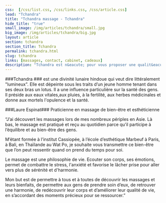 ```yaml
---
css:  [/css/list.css, /css/links.css, /css/article.css]
lead: "Tchandra"
title: "Tchandra massage - Tchandra"
hide_title: "true"
small_image: /img/articles/tchandra/small.jpg
big_image: /img/articles/tchandra/big.jpg
layout: article
section: tchandra
section_title: Tchandra
permalink: tchandra.html
slug: tchandra
links: [massages, contact, cabinet, cadeaux]
description: "Tchandra est n&eacute; pour vous proposer une qualit&eacute; de vie en vous octroyant des moments de bien-&ecirc;tre pour vous ressourcer et combattre le stress, la fatigue et la d&eacute;prime."
---
```


###Tchandra ###
est une divinité lunaire hindoue qui veut dire littéralement "lumineux".
Elle est dépeinte sous les traits d’un jeune homme tenant
dans ses deux bras un lotus.
Il a une influence particulière sur la santé des gens.
Il préside aux eaux vitales,aux pluies, à la fertilité, aux herbes
médicinales et donne aux mortels l'opulence et la santé.

###Laure Espinat###
Praticienne en massage de bien-être et esthéticienne

“J’ai découvert les massages lors de mes nombreux
périples en Asie. Là bas, le massage est pratiqué
et reçu au quotidien parce qu’il participe à
l’équilibre et au bien-être des gens.


M’étant formée à l’institut Cassiopée, à l’école
d’esthétique Marbeuf à Paris, à Bali, en Thaïlande
au Wat Po, je souhaite vous transmettre ce
bien-être que l’on peut ressentir quand on prend
du temps pour soi.


Le massage est une philosophie de vie. Ecouter son corps, ses émotions,
permet de combattre le stress, l'anxiété et favorise le lâcher prise pour aller vers
plus de sérénité et d'harmonie.


Mon but est de permettre à tous et à toutes de découvrir
les massages et leurs bienfaits, de permettre aux gens de
prendre soin d’eux, de retrouver une harmonie, de
redécouvrir leur corps et d’améliorer leur qualité de vie,
en s’accordant des moments précieux pour se ressourcer.”

